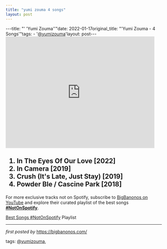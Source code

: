 ```yaml
---
title: "yumi zouma 4 songs"
layout: post
---
```

---title: "' 'Yumi Zouma''"date: 2022-01-17original_title: "'Yumi Zouma - 4 Songs'"tags:  - '[@yumizouma](/tags/yumizouma/)'layout: post---<iframe frameborder="0" height="360" src="https://youtube.com/embed/1ZcyWvpQUnQ?list=PLtuNtuTatqI0_8VmFQ1cSCSHl8eVLN_lV" width="480"></iframe><h2><ol><li>In The Eyes Of Our Love [2022]</li><li>In Camera [2019]</li><li>Crush (It's Late, Just Stay) [2019]</li><li>Powder Ble / Cascine Park [2018]</li></ol></h2><!--Subscribe and Playlist Links--><div>    <p>For more exclusive tracks not on Spotify, subscribe to <a href="https://www.youtube.com/[@BigBanonos](/tags/BigBanonos/)" target="_blank">BigBanonos on YouTube</a> and explore their curated playlist of the best songs <strong>[#NotOnSpotify](/tags/NotOnSpotify/)</strong>.</p>    <p><a href="https://www.youtube.com/playlist?list=PLtuNtuTatqI0kFahUCbtbfenC_ET5O_tr" target="_blank">Best Songs [#NotOnSpotify](/tags/NotOnSpotify/) Playlist<br /></a></p></div><hr /><p><em>first posted by</em> <a href="https://bigbanonos.com/" rel="noopener" target="_new">https://bigbanonos.com/</a></p><p>tags: [@yumizouma](/tags/yumizouma/),</p>